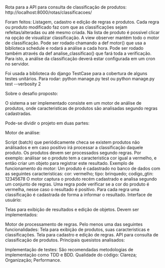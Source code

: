 
Rota para a API para consulta de classificação de produtos: http://localhost:8000/rotas/classificacoes/


Foram feitos: Listagem, cadastro e edição de regras e produtos. Cada regra ou produto modificado faz com que as classificações sejam refeitas/alteradas ou até mesmo criada.
Na lista de produto é possivel clicar na opção de visualizar classificação.
A view observer mantém todo o motor de classificação. Pode ser rodado chamando a def motor() que usa a biblioteca schedule e rodará a análise a cada hora. Pode ser rodado também através da def analise_classificao() que fará toda a verificação. Para isto, a análise da classificação deverá estar configurada em um cron no servidor.



Foi usada a biblioteca do django TestCase para a cobertura de alguns testes unitários.
Para rodar: python manage.py test  ou python manage.py test --verbosity 2




Sobre o desafio proposto:

O sistema a ser implementado consiste em um motor de análise de produtos, onde caracteristicas de produtos são analisadas segundo regras cadastradas.

Pode-se dividir o projeto em duas partes:

Motor de análise:

Script (batch) que periódicamente checa se existem produtos não análisados e em caso positivo irá processar a classificação daquele produto.
Os produtos devem ser processados segundo regras. Por exemplo: análisar se o produto tem a caracteristica cor igual a vermelho, e então criar um objeto para registrar este resultado.
Exemplo de funcionamento do motor:
Um produto é cadastrado no banco de dados com as seguintes caracteristicas:
cor: vermelho;
tipo: brinquedo;
codigo_gtin: 12345678
O motor captura o produto recém cadastrado e analisa segundo um conjunto de regras.
Uma regra pode verificar se a cor do produto é vermelha, nesse caso o resultado é positivo.
Para cada regra uma classificação é cadastrada de forma a informar o resultado.
Interface de usuário:

Telas para exibição de resultados e edição de objetos.
Devem ser implementados:

Motor de processamento de regras.
Pelo menos uma das seguintes funcionalidades:
Tela para exibição de produtos, suas caracteristicas e classificações.
Tela para cadastro e edição de regras.
API para consulta de classificação de produtos.
Principais quesistos analisados:

Implementação de testes:
São recomendadas metodologias de implementação como TDD e BDD.
Qualidade do código:
Clareza;
Organização;
Performance.
